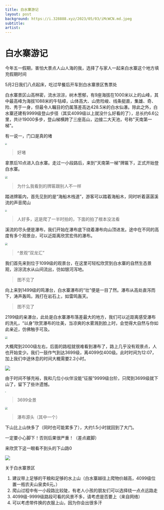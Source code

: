 ```yaml
---
title: 白水寨游记
layout: post
background: https://i.328888.xyz/2023/05/03/iMcWCN.md.jpeg
subtitle: 
artist:
---
```


#  白水寨游记

今年五一假期，害怕大景点人山人海的我，选择了与家人一起来白水寨这个地方填充假期时间

5月2日我们八点起床，吃过早餐后开车到白水寨景区售票处

白水寨景区山高林密，流水淙淙，树木葱郁，有9座海拔在1000米以上的山峰，其中最高峰为海拔1088米的牛牯嶂，山体高大、山势险峻、线条挺直，集雄、奇、险、秀于一身，但最令人瞩目的仍属落差高达428.5米的白水仙瀑。除此之外，白水寨还建有9999级登山步径（其实4099级以上就没什么好看的了），总长约6.6公里，共计19000多步，登山梯横跨了三座高山，边接二大天池，号称"天南第一梯"。

有一说一，门口是真的堵



<img src="https://i.328888.xyz/2023/05/03/iMRZNw.jpeg" style="zoom:40%;" />

> 好堵

拿票后10点进入白水寨。走过一小段路后，来到"天南第一梯"牌匾下，正式开始登白水寨。

<img src="https://i.328888.xyz/2023/05/03/iMRida.jpeg" style="zoom:50%;" />

> 为什么我看到的牌匾跟别人不一样 

踏进牌匾内，首先见到的是“海船木栈道”，游客可以踏着海船木，同时听着潺潺溪流的声音爬山

<img src="https://i.328888.xyz/2023/05/03/iMR4EL.jpeg" style="zoom:35%;" />

> 人好多，这是爬了一半时拍的，下面的拍了根本没法看 

溪流的尽头便是瀑布，我们开始在瀑布底下绕着瀑布向山顶进发。途中在不同的高度有多个观景台，可以近距离欣赏宏伟的瀑布。

<img src="https://i.328888.xyz/2023/05/03/iMRt93.jpeg" style="zoom:50%;" />

> ^景观“双龙汇” 

我们首先来到位于1099级的观景台，在这里可轻松欣赏到白水寨的自然生态景观，淙淙流水从山间流出，彷如银河泻地。

> 图不见了

向上来到1499级的鸣瀑台，白水寨瀑布的“壮”便是一目了然。瀑布从高处直泻而下，涛声轰鸣，溅打在岩石上，如雷鸣轰天。

> 图不见了

2199级的亲瀑台，此处是白水寨瀑布落差最大的地方，我们可以近距离感受瀑布的洗礼，“以身”欣赏瀑布的壮美，当凉爽的水雾溅到脸上时，会觉得大自然与你如此亲近，仿佛触手可及。

<img src="https://i.328888.xyz/2023/05/03/iMRF5w.png" style="zoom:50%;" />

大概爬到2000级左右，后面的路程就很难看到瀑布了，路上几乎没有观景点，人也开始变少。我们一鼓作气到达3699级，离4099仅400级。此时时间为12:07，加上我们中途休息的时间大概需要2.2小时。

![](https://i.328888.xyz/2023/05/03/iMR5zk.jpeg)

由于时间不够充裕，我和几位小伙伴没能“征服”9999级台阶，只爬到3699级就下山了，留下了些许遗憾。

<img src="https://i.328888.xyz/2023/05/03/iMRabZ.jpeg" style="zoom:20%;" />

> 3699全景

<img src="https://i.328888.xyz/2023/05/03/iMR1zF.jpeg" style="zoom:50%;" />

> 瀑布源头（其中一个）

下山比上山快多了（同时也可能累多了），大约1.5小时就回到了大门。

一定要小心脚下！否则后果很严重！（差点崴脚）

来欣赏下这一眼看不到头的下山路0

![](https://i.328888.xyz/2023/05/03/iMcZKC.jpeg)

关于白水寨景区

1. 建议带上足够的干粮和足够的水上山（白水寨越往上爬物价越高，4099级位置一瓶农夫山泉卖6元。）
2. 爬山过程中有一小段路比较陡，有老人小孩的朋友们可以选择绕一点点远路走
3. 4099级-9999级路段可看的风景不多，请考虑是否要上（来自网络）
4. 可以考虑带件换的衣服上山，因为你会出很多汗
